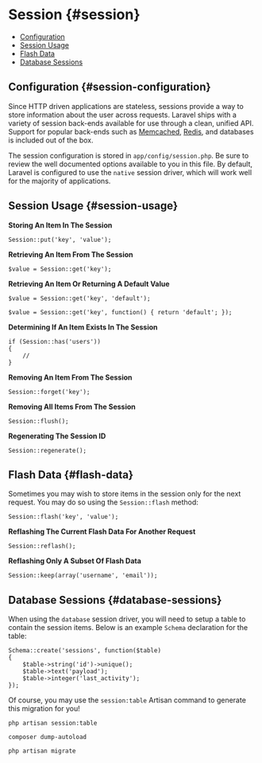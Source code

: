 # Session {#session}

- [Configuration](#session-configuration)
- [Session Usage](#session-usage)
- [Flash Data](#flash-data)
- [Database Sessions](#database-sessions)

## Configuration {#session-configuration}

Since HTTP driven applications are stateless, sessions provide a way to store information about the user across requests. Laravel ships with a variety of session back-ends available for use through a clean, unified API. Support for popular back-ends such as [Memcached](http://memcached.org), [Redis](http://redis.io), and databases is included out of the box.

The session configuration is stored in `app/config/session.php`. Be sure to review the well documented options available to you in this file. By default, Laravel is configured to use the `native` session driver, which will work well for the majority of applications.

## Session Usage {#session-usage}

**Storing An Item In The Session**

	Session::put('key', 'value');

**Retrieving An Item From The Session**

	$value = Session::get('key');

**Retrieving An Item Or Returning A Default Value**

	$value = Session::get('key', 'default');

	$value = Session::get('key', function() { return 'default'; });

**Determining If An Item Exists In The Session**

	if (Session::has('users'))
	{
		//
	}

**Removing An Item From The Session**

	Session::forget('key');

**Removing All Items From The Session**

	Session::flush();

**Regenerating The Session ID**

	Session::regenerate();

## Flash Data {#flash-data}

Sometimes you may wish to store items in the session only for the next request. You may do so using the `Session::flash` method:

	Session::flash('key', 'value');

**Reflashing The Current Flash Data For Another Request**

	Session::reflash();

**Reflashing Only A Subset Of Flash Data**

	Session::keep(array('username', 'email'));

## Database Sessions {#database-sessions}

When using the `database` session driver, you will need to setup a table to contain the session items. Below is an example `Schema` declaration for the table:

	Schema::create('sessions', function($table)
	{
		$table->string('id')->unique();
		$table->text('payload');
		$table->integer('last_activity');
	});

Of course, you may use the `session:table` Artisan command to generate this migration for you!

	php artisan session:table

	composer dump-autoload

	php artisan migrate